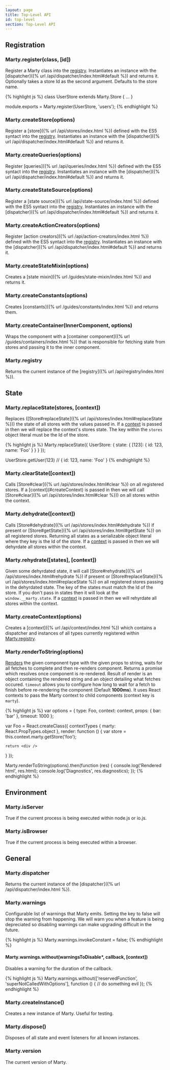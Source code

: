 ```yaml
---
layout: page
title: Top-Level API
id: top-level
section: Top-Level API
---
```


<h2 id="registration">Registration</h2>

<h3 id="register">Marty.register(class, [id])</h3>

Register a Marty class into the [registry](#registry). Instantiates an instance with the [dispatcher]({% url /api/dispatcher/index.html#default %}) and returns it. Optionally takes a store Id as the second argument. Defaults to the store name.

{% highlight js %}
class UserStore extends Marty.Store {
  ...
}

module.exports = Marty.register(UserStore, 'users');
{% endhighlight %}

<h3 id="createStore">Marty.createStore(options)</h3>

Register a [store]({% url /api/stores/index.html %}) defined with the ES5 syntact into the [registry](#registry). Instantiates an instance with the [dispatcher]({% url /api/dispatcher/index.html#default %}) and returns it.

<h3 id="createQueries">Marty.createQueries(options)</h3>

Register [queries]({% url /api/queries/index.html %}) defined with the ES5 syntact into the [registry](#registry). Instantiates an instance with the [dispatcher]({% url /api/dispatcher/index.html#default %}) and returns it.

<h3 id="createStateSource">Marty.createStateSource(options)</h3>

Register a [state source]({% url /api/state-source/index.html %}) defined with the ES5 syntact into the [registry](#registry). Instantiates an instance with the [dispatcher]({% url /api/dispatcher/index.html#default %}) and returns it.

<h3 id="createActionCreators">Marty.createActionCreators(options)</h3>

Register [action creators]({% url /api/action-creators/index.html %}) defined with the ES5 syntact into the [registry](#registry). Instantiates an instance with the [dispatcher]({% url /api/dispatcher/index.html#default %}) and returns it.

<h3 id="createStateMixin">Marty.createStateMixin(options)</h3>

Creates a [state mixin]({% url /guides/state-mixin/index.html %}) and returns it.

<h3 id="createConstants">Marty.createConstants(options)</h3>

Creates [constants]({% url /guides/constants/index.html %}) and returns them.

<h3 id="createContainer">Marty.createContainer(InnerComponent, options)</h3>

Wraps the component with a [container component]({% url /guides/containers/index.html %}) that is responsible for fetching state from stores and passing it to the inner component.

<h3 id="registry">Marty.registry</h3>

Returns the current instance of the [registry]({% url /api/registry/index.html %}).

<h2 id="state">State</h2>
<h3 id="replaceState">Marty.replaceState(stores, [context])</h3>

Replaces ([Store#replaceState]({% url /api/stores/index.html#replaceState %})) the state of all stores with the values passed in. If a [context](#createContext) is passed in then we will replace the context's stores state. The key within the ``stores`` object literal must be the Id of the store.

{% highlight js %}
Marty.replaceState({
  UserStore: {
    state: {
      [123]: { id: 123, name: 'Foo' }
    }
  }
});

UserStore.getUser(123) // { id: 123, name: 'Foo' }
{% endhighlight %}

<h3 id="clearState">Marty.clearState([context])</h3>
Calls [Store#clear]({% url /api/stores/index.html#clear %}) on all registered stores. If a [context](#createContext) is passed in then we will call  [Store#clear]({% url /api/stores/index.html#clear %})) on all stores within the context.

<h3 id="dehydrate">Marty.dehydrate([context])</h3>

Calls [Store#dehydrate]({% url /api/stores/index.html#dehydrate %}) if present or [Store#getState]({% url /api/stores/index.html#getState %}) on all registered stores. Returning all states as a serializable object literal where they key is the Id of the store. If a [context](#createContext) is passed in then we will dehyrdate all stores within the context.

<h3 id="rehydrate">Marty.rehydrate([states], [context])</h3>

Given some dehyrdated state, it will call [Store#rehydrate]({% url /api/stores/index.html#rehydrate %}) if present or [Store#replaceState]({% url /api/stores/index.html#replaceState %}) on all registered stores passing in the dehyrdated state. The key of the states must match the Id of the store. If you don't pass in states then it will look at the ``window.__marty.state``. If a [context](#createContext) is passed in then we will rehyrdate all stores within the context.

<h3 id="createContext">Marty.createContext(options)</h3>

Creates a [context]({% url /api/context/index.html %}) which contains a dispatcher and instances of all types currently registered within [Marty.registry](#registry).

<h3 id="renderToString">Marty.renderToString(options)</h3>

[Renders](http://facebook.github.io/react/docs/top-level-api.html#react.rendertostring) the given component type with the given props to string, waits for all fetches to complete and then re-renders component. Returns a promise which resolves once component is re-rendered. Result of render is an object containing the rendered string and an object detailing what fetches occured. ``timeout`` allows you to configure how long to wait for a fetch to finish before re-rendering the component (Default **1000ms**). It uses React contexts to pass the Marty context to child components (context key is ``marty``).

{% highlight js %}
var options = {
  type: Foo,
  context: context,
  props: { bar: 'bar' },
  timeout: 1000
};

var Foo = React.createClass({
  contextTypes {
    marty: React.PropTypes.object
  },
  render: function () {
    var store = this.context.marty.getStore('foo');

    return <div />
  }
});

Marty.renderToString(options).then(function (res) {
  console.log('Rendered html', res.html);
  console.log('Diagnostics', res.diagnostics);
});
{% endhighlight %}

<h2 id="environment">Environment</h2>
<h3 id="isServer">Marty.isServer</h3>

True if the current process is being executed within node.js or io.js.

<h3 id="isBrowser">Marty.isBrowser</h3>

True if the current process is being executed within a browser.

<h2 id="general">General</h2>
<h3 id="dispatcher">Marty.dispatcher</h3>

Returns the current instance of the [dispatcher]({% url /api/dispatcher/index.html %}).

<h3 id="warnings">Marty.warnings</h3>

Configurable list of warnings that Marty emits. Setting the key to false will stop the warning from happening. We will warn you when a feature is being depreciated so disabling warnings can make upgrading difficult in the future.

{% highlight js %}
Marty.warnings.invokeConstant = false;
{% endhighlight %}

<h4 id="withoutWarning">Marty.warnings.without(warningsToDisable*, callback, [context])</h4>

Disables a warning for the duration of the callback.

{% highlight js %}
Marty.warnings.without(['reservedFunction', 'superNotCalledWithOptions'], function () {
  // do something evil
});
{% endhighlight %}

<h3 id="createInstance">Marty.createInstance()</h3>

Creates a new instance of Marty. Useful for testing.

<h3 id="dispose">Marty.dispose()</h3>

Disposes of all state and event listeners for all known instances.

<h3 id="version">Marty.version</h3>

The current version of Marty.